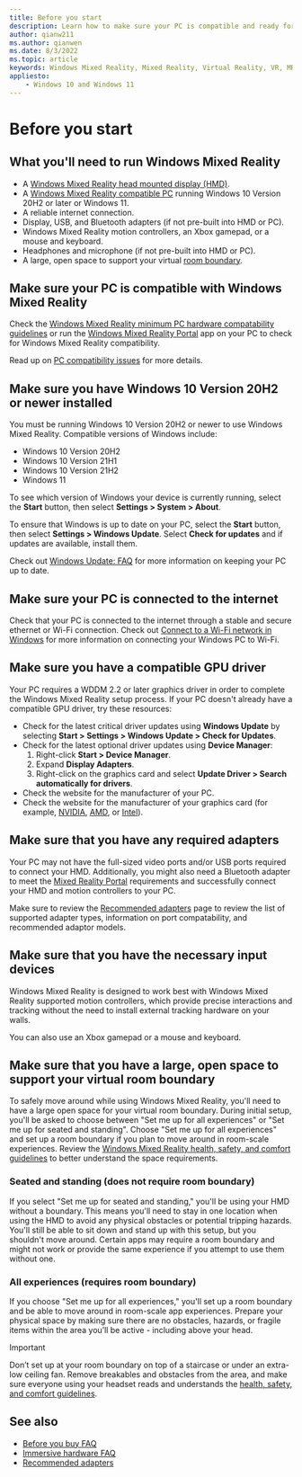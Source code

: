 ```yaml
---
title: Before you start
description: Learn how to make sure your PC is compatible and ready for a variety of Windows Mixed Reality application experiences.
author: qianw211
ms.author: qianwen
ms.date: 8/3/2022
ms.topic: article
keywords: Windows Mixed Reality, Mixed Reality, Virtual Reality, VR, MR, compatible, compatibility, get started, setup, PC, system requirements
appliesto:
    - Windows 10 and Windows 11
---
```


# Before you start

## What you'll need to run Windows Mixed Reality

* A [Windows Mixed Reality head mounted display (HMD)](https://www.microsoft.com/en-us/windows/windows-mixed-reality-devices).
* A [Windows Mixed Reality compatible PC](https://support.microsoft.com/en-us/help/4039260/windows-10-mixed-reality-pc-hardware-guidelines) running Windows 10 Version 20H2 or later or Windows 11.
* A reliable internet connection.
* Display, USB, and Bluetooth adapters (if not pre-built into HMD or PC).
* Windows Mixed Reality motion controllers, an Xbox gamepad, or a mouse and keyboard.
* Headphones and microphone (if not pre-built into HMD or PC).
* A large, open space to support your virtual [room boundary](set-up-windows-mixed-reality.md#set-up-your-room-boundary).

## Make sure your PC is compatible with Windows Mixed Reality

Check the [Windows Mixed Reality minimum PC hardware compatability guidelines](windows-mixed-reality-minimum-pc-hardware-compatibility-guidelines.md) or run the [Windows Mixed Reality Portal](https://apps.microsoft.com/store/detail/mixed-reality-portal/9NG1H8B3ZC7M?hl=en-us&gl=US) app on your PC to check for Windows Mixed Reality compatibility.

Read up on [PC compatibility issues](get-help-with-pc-compatibility.md) for more details.

## Make sure you have Windows 10 Version 20H2 or newer installed

You must be running Windows 10 Version 20H2 or newer to use Windows Mixed Reality. Compatible versions of Windows include:

* Windows 10 Version 20H2
* Windows 10 Version 21H1
* Windows 10 Version 21H2
* Windows 11

To see which version of Windows your device is currently running, select the **Start** button, then select **Settings  > System > About**.

To ensure that Windows is up to date on your PC, select the **Start** button, then select **Settings > Windows Update**.  Select **Check for updates** and if updates are available, install them.

Check out [Windows Update: FAQ](https://support.microsoft.com/en-us/windows/windows-update-faq-8a903416-6f45-0718-f5c7-375e92dddeb2) for more information on keeping your PC up to date.

## Make sure your PC is connected to the internet

Check that your PC is connected to the internet through a stable and secure ethernet or Wi-Fi connection. Check out [Connect to a Wi-Fi network in Windows](https://support.microsoft.com/en-us/windows/connect-to-a-wi-fi-network-in-windows-1f881677-b569-0cd5-010d-e3cd3579d263) for more information on connecting your Windows PC to Wi-Fi. 

## Make sure you have a compatible GPU driver

Your PC requires a WDDM 2.2 or later graphics driver in order to complete the Windows Mixed Reality setup process. If your PC doesn't already have a compatible GPU driver, try these resources:

* Check for the latest critical driver updates using **Windows Update** by selecting **Start > Settings > Windows Update > Check for Updates**.
* Check for the latest optional driver updates using **Device Manager**:
    1. Right-click **Start > Device Manager**.
    2. Expand **Display Adapters**.
    3. Right-click on the graphics card and select **Update Driver > Search automatically for drivers**.
* Check the website for the manufacturer of your PC.
* Check the website for the manufacturer of your graphics card (for example, [NVIDIA](https://www.nvidia.com/Download/index.aspx?lang=en-us), [AMD](https://www.amd.com/en/support), or [Intel](https://www.intel.com/content/www/us/en/download-center/home.html)).

## Make sure that you have any required adapters

Your PC may not have the full-sized video ports and/or USB ports required to connect your HMD. Additionally, you might also need a Bluetooth adapter to meet the [Mixed Reality Portal](https://apps.microsoft.com/store/detail/mixed-reality-portal/9NG1H8B3ZC7M?hl=en-us&gl=US) requirements and successfully connect your HMD and motion controllers to your PC. 

Make sure to review the [Recommended adapters](recommended-adapters-for-windows-mixed-reality-capable-pcs.md) page to review the list of supported adapter types, information on port compatability, and recommended adaptor models.

## Make sure that you have the necessary input devices

Windows Mixed Reality is designed to work best with Windows Mixed Reality supported motion controllers, which provide precise interactions and tracking without the need to install external tracking hardware on your walls. 

You can also use an Xbox gamepad or a mouse and keyboard.

## Make sure that you have a large, open space to support your virtual room boundary

To safely move around while using Windows Mixed Reality, you'll need to have a large open space for your virtual room boundary.  During initial setup, you'll be asked to choose between "Set me up for all experiences" or "Set me up for seated and standing". Choose "Set me up for all experiences" and set up a room boundary if you plan to move around in room-scale experiences. Review the [Windows Mixed Reality health, safety, and comfort guidelines](wmr-health-safety-comfort.md) to better understand the space requirements.

### Seated and standing (does not require room boundary)

If you select "Set me up for seated and standing," you'll be using your HMD without a boundary. This means you'll need to stay in one location when using the HMD to avoid any physical obstacles or potential tripping hazards. You'll still be able to sit down and stand up with this setup, but you shouldn't move around. Certain apps may require a room boundary and might not work or provide the same experience if you attempt to use them without one.

### All experiences (requires room boundary)

If you choose "Set me up for all experiences," you'll set up a room boundary and be able to move around in room-scale app experiences. Prepare your physical space by making sure there are no obstacles, hazards, or fragile items within the area you’ll be active - including above your head. 

>[!Important]
>Don’t set up at your room boundary on top of a staircase or under an extra-low ceiling fan. Remove breakables and obstacles from the area, and make sure everyone using your headset reads and understands the [health, safety, and comfort guidelines](wmr-health-safety-comfort.md).

## See also

* [Before you buy FAQ](before-you-buy-faqs.md)
* [Immersive hardware FAQ](other-questions.md)
* [Recommended adapters](enterprise-lbe-faq.md)
